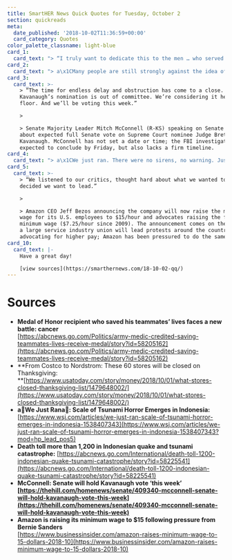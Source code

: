 ```yaml
---
title: SmartHER News Quick Quotes for Tuesday, October 2
section: quickreads
meta:
  date_published: '2018-10-02T11:36:59+00:00'
  card_category: Quotes
color_palette_classname: light-blue
card_1:
  card_text: "> “I truly want to dedicate this to the men … who served with me out there. Without them, this medal wouldna\x19t have been possible, ita\x19s truly a team effort.”\n> \n> Medal of Honor recipient Ronald J. Shurer, an Army medic serving in Afghanistan in 2008 who ran into fire to treat teammates & take the fight to the enemy; no one died. Shurer now serves in the secret service & suffers from lung cancer; he has 2 young children."
card_2:
  card_text: "> a\x1CMany people are still strongly against the idea of retailers opening their doors on Thanksgiving. Since Thanksgiving is all about family, a majority of people believe stores should be closed on the day.a\x1D\n> \n> Phillip Dengler, BestBlackFriday.com - a website that tracks Black Friday sales. According to their survey, a record number of 60 retailers have already announced their stores (not their websites) will be closed on Thanksgiving, incl. Costco & Nordstrom."
card_3:
  card_text: >-
    > “The time for endless delay and obstruction has come to a close. Judge
    Kavanaugh’s nomination is out of committee. We’re considering it here on the
    floor. And we’ll be voting this week.”

    > 

    > Senate Majority Leader Mitch McConnell (R-KS) speaking on Senate floor
    about expected full Senate vote on Supreme Court nominee Judge Brett
    Kavanaugh. McConnell has not set a date or time; the FBI investigation is
    expected to conclude by Friday, but also lacks a firm timeline.
card_4:
  card_text: "> a\x1CWe just ran. There were no sirens, no warning. Just the shaking and the panic.a\x1D\n> \n> Nurdiyah Rasid who lived through a powerful earthquake and tsunami in Palu, Indonesia - a city of nearly 400,000 people; 1,200+ have died in the aftermath and that number continues to rise. An early warning system for tsunamis hasn't worked since 2012. Officials used text message and social media to try to warn residents but the location of the earthquake produced almost an immediate tidal surge."
card_5:
  card_text: >-
    > “We listened to our critics, thought hard about what we wanted to do, and
    decided we want to lead.”

    > 

    > Amazon CEO Jeff Bezos announcing the company will now raise the minimum
    wage for its U.S. employees to $15/hour and advocates raising the federal
    minimum wage ($7.25/hour since 2009). The announcement comes on the same day
    a large service industry union will lead protests around the country
    advocating for higher pay; Amazon has been pressured to do the same.
card_10:
  card_text: |-
    Have a great day!

    [view sources](https://smarthernews.com/18-10-02-qq/)
---
```

Sources
=======

*   **Medal of Honor recipient who saved his teammates’ lives faces a new battle: cancer**  
    [https://abcnews.go.com/Politics/army-medic-credited-saving-teammates-lives-receive-medal/story?id=58205162](https://abcnews.go.com/Politics/army-medic-credited-saving-teammates-lives-receive-medal/story?id=58205162)
*   **From Costco to Nordstrom: These 60 stores will be closed on Thanksgiving:  
    **[https://www.usatoday.com/story/money/2018/10/01/what-stores-closed-thanksgiving-list/1479648002/](https://www.usatoday.com/story/money/2018/10/01/what-stores-closed-thanksgiving-list/1479648002/)
*   **aWe Just Rana: Scale of Tsunami Horror Emerges in Indonesia:**  
    [https://www.wsj.com/articles/we-just-ran-scale-of-tsunami-horror-emerges-in-indonesia-1538407343](https://www.wsj.com/articles/we-just-ran-scale-of-tsunami-horror-emerges-in-indonesia-1538407343?mod=hp_lead_pos5)
*   **Death toll more than 1,200 in Indonesian quake and tsunami catastrophe:** [https://abcnews.go.com/International/death-toll-1200-indonesian-quake-tsunami-catastrophe/story?id=58225541](https://abcnews.go.com/International/death-toll-1200-indonesian-quake-tsunami-catastrophe/story?id=58225541)
*   ****McConnell: Senate will hold Kavanaugh vote ‘this week’**  
    [https://thehill.com/homenews/senate/409340-mcconnell-senate-will-hold-kavanaugh-vote-this-week](https://thehill.com/homenews/senate/409340-mcconnell-senate-will-hold-kavanaugh-vote-this-week)**
*   **Amazon is raising its minimum wage to $15 following pressure from Bernie Sanders**  
    [https://www.businessinsider.com/amazon-raises-minimum-wage-to-15-dollars-2018-10](https://www.businessinsider.com/amazon-raises-minimum-wage-to-15-dollars-2018-10)